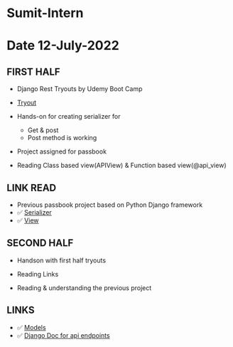 # Sumit-Intern

# Date 12-July-2022

## FIRST HALF

- Django Rest Tryouts by Udemy Boot Camp
- [Tryout](https://github.com/sp18-interns/Sumit-Intern/tree/main/Django_project/tryout_movie_db)
- Hands-on for creating serializer for
	- Get & post
	- Post method is working

- Project assigned for passbook
- Reading Class based view(APIView) & Function based view(@api_view)


## LINK READ
- Previous passbook project based on Python Django framework
-  ✅ [Serializer](https://www.django-rest-framework.org/tutorial/1-serialization/)
-  ✅ [View](https://www.django-rest-framework.org/api-guide/views/)

## SECOND HALF
- Handson with first half tryouts

- Reading Links
- Reading & understanding the previous project


## LINKS 
- ✅ [Models](https://docs.djangoproject.com/en/4.0/intro/overview/#design-your-model)
- ✅ [Django Doc for api endpoints](https://www.django-rest-framework.org/tutorial/2-requests-and-responses/)
